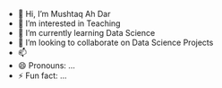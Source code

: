 - 👋 Hi, I’m Mushtaq Ah Dar
- 👀 I’m interested in Teaching
- 🌱 I’m currently learning Data Science
- 💞️ I’m looking to collaborate on Data Science Projects
- 📫 
- 😄 Pronouns: ...
- ⚡ Fun fact: ...

<!---
mushtaqdar1/mushtaqdar1 is a ✨ special ✨ repository because its `README.md` (this file) appears on your GitHub profile.
You can click the Preview link to take a look at your changes.
--->
